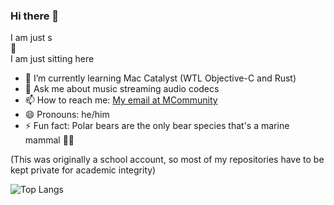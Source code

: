 ### Hi there 👋

I am just s  
🦆  
I am just sitting here

- 🌱 I’m currently learning Mac Catalyst (WTL Objective-C and Rust)
- 💬 Ask me about music streaming audio codecs
- 📫 How to reach me: [My email at MCommunity](https://mcommunity.umich.edu/person/jadb)
- 😄 Pronouns: he/him
- ⚡ Fun fact: Polar bears are the only bear species that's a marine mammal 🐻‍❄️  

(This was originally a school account, so most of my repositories have to be kept private for academic integrity)  

![Top Langs](http://github-readme-stats-jadb18.vercel.app/api/top-langs/?username=jadb18&layout=compact)
